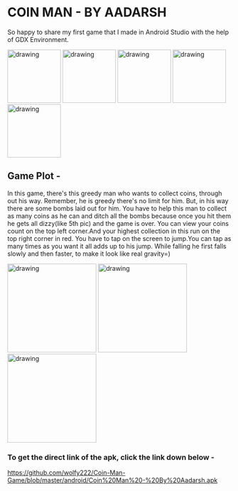 # COIN MAN - BY AADARSH
  So happy to share my first game that I made in Android Studio with the help of GDX Environment.

<img src="https://github.com/wolfy222/Coin-Man-Game/blob/master/android/assets/frame-1.png " alt="drawing" width="120"/>  <img src="https://github.com/wolfy222/Coin-Man-Game/blob/master/android/assets/frame-2.png " alt="drawing" width="120"/>  <img src="https://github.com/wolfy222/Coin-Man-Game/blob/master/android/assets/frame-3.png " alt="drawing" width="120"/> <img src="https://github.com/wolfy222/Coin-Man-Game/blob/master/android/assets/frame-4.png " alt="drawing" width="120"/>  <img src="https://github.com/wolfy222/Coin-Man-Game/blob/master/android/assets/dizzy-1.png " alt="drawing" width="120"/>

## Game Plot -
In this game, there's this greedy man who wants to collect coins, through out his way. Remember, he is greedy there's no limit for him. But, in his way there are some bombs laid out for him. You have to help this man to collect as many coins as he can and ditch all the bombs because once you hit them he gets all dizzy(like 5th pic) and the game is over.
You can view your coins count on the top left corner.And your highest collection in this run on the top right corner in red. 
You have to tap on the screen to jump.You can tap as many times as you want it all adds up to his jump.
While falling he first falls slowly and then faster, to make it look like real gravity=)

<img src="https://github.com/wolfy222/Coin-Man-Game/blob/master/Screenshots/Screenshot_20200917-182538_Coin%20Man.jpg " alt="drawing" width="200"/> <img src="https://github.com/wolfy222/Coin-Man-Game/blob/master/Screenshots/Screenshot_20200917-182602_Coin%20Man.jpg " alt="drawing" width="200"/>  <img src="https://github.com/wolfy222/Coin-Man-Game/blob/master/Screenshots/Screenshot_20200917-182621_Coin%20Man.jpg " alt="drawing" width="200"/>


### To get the direct link of the apk, click the link down below -
https://github.com/wolfy222/Coin-Man-Game/blob/master/android/Coin%20Man%20-%20By%20Aadarsh.apk
